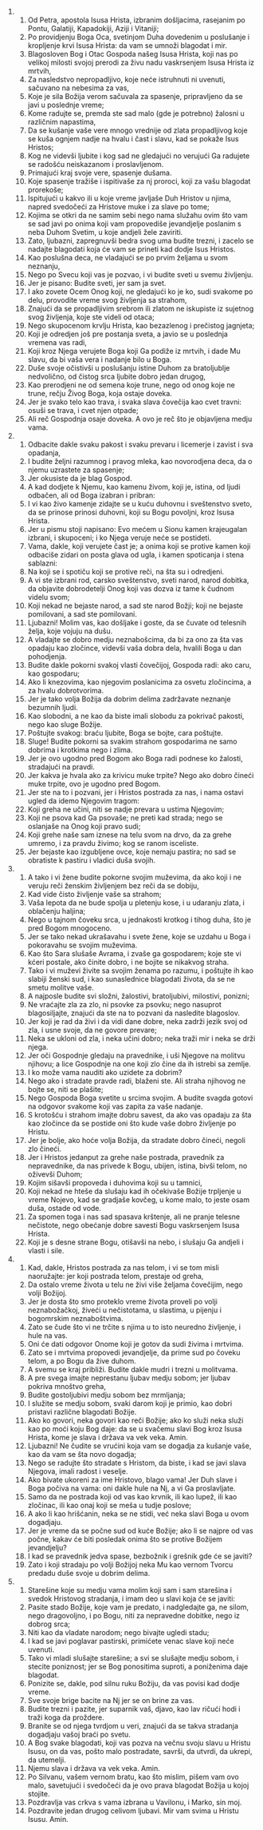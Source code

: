 <ol>
  <li>
    <ol>
      <li>Od Petra, apostola Isusa Hrista, izbranim došljacima, rasejanim po Pontu, Galatiji, Kapadokiji, Aziji i Vitaniji;</li>
      <li>Po providjenju Boga Oca, svetinjom Duha dovedenim u poslušanje i kropljenje krvi Isusa Hrista: da vam se umnoži blagodat i mir.</li>
      <li>Blagosloven Bog i Otac Gospoda našeg Isusa Hrista, koji nas po velikoj milosti svojoj prerodi za živu nadu vaskrsenjem Isusa Hrista iz mrtvih,</li>
      <li>Za nasledstvo nepropadljivo, koje neće istruhnuti ni uvenuti, sačuvano na nebesima za vas,</li>
      <li>Koje je sila Božija verom sačuvala za spasenje, pripravljeno da se javi u poslednje vreme;</li>
      <li>Kome radujte se, premda ste sad malo (gde je potrebno) žalosni u različnim napastima,</li>
      <li>Da se kušanje vaše vere mnogo vrednije od zlata propadljivog koje se kuša ognjem nadje na hvalu i čast i slavu, kad se pokaže Isus Hristos;</li>
      <li>Kog ne videvši ljubite i kog sad ne gledajući no verujući Ga radujete se radošću neiskazanom i proslavljenom.</li>
      <li>Primajući kraj svoje vere, spasenje dušama.</li>
      <li>Koje spasenje tražiše i ispitivaše za nj proroci, koji za vašu blagodat prorekoše;</li>
      <li>Ispitujući u kakvo ili u koje vreme javljaše Duh Hristov u njima, napred svedočeći za Hristove muke i za slave po tome;</li>
      <li>Kojima se otkri da ne samim sebi nego nama služahu ovim što vam se sad javi po onima koji vam propovediše jevandjelje poslanim s neba Duhom Svetim, u koje andjeli žele zaviriti.</li>
      <li>Zato, ljubazni, zapregnuvši bedra svog uma budite trezni, i zacelo se nadajte blagodati koja će vam se prineti kad dodje Isus Hristos.</li>
      <li>Kao poslušna deca, ne vladajući se po prvim željama u svom neznanju,</li>
      <li>Nego po Svecu koji vas je pozvao, i vi budite sveti u svemu življenju.</li>
      <li>Jer je pisano: Budite sveti, jer sam ja svet.</li>
      <li>I ako zovete Ocem Onog koji, ne gledajući ko je ko, sudi svakome po delu, provodite vreme svog življenja sa strahom,</li>
      <li>Znajući da se propadljivim srebrom ili zlatom ne iskupiste iz sujetnog svog življenja, koje ste videli od otaca;</li>
      <li>Nego skupocenom krvlju Hrista, kao bezazlenog i prečistog jagnjeta;</li>
      <li>Koji je odredjen još pre postanja sveta, a javio se u poslednja vremena vas radi,</li>
      <li>Koji kroz Njega verujete Boga koji Ga podiže iz mrtvih, i dade Mu slavu, da bi vaša vera i nadanje bilo u Boga.</li>
      <li>Duše svoje očistivši u poslušanju istine Duhom za bratoljublje nedvolično, od čistog srca ljubite dobro jedan drugog,</li>
      <li>Kao prerodjeni ne od semena koje trune, nego od onog koje ne trune, rečju Živog Boga, koja ostaje doveka.</li>
      <li>Jer je svako telo kao trava, i svaka slava čovečija kao cvet travni: osuši se trava, i cvet njen otpade;</li>
      <li>Ali reč Gospodnja osaje doveka. A ovo je reč što je objavljena medju vama.</li>
    </ol>
  </li>
  <li>
    <ol>
      <li>Odbacite dakle svaku pakost i svaku prevaru i licemerje i zavist i sva opadanja,</li>
      <li>I budite željni razumnog i pravog mleka, kao novorodjena deca, da o njemu uzrastete za spasenje;</li>
      <li>Jer okusiste da je blag Gospod.</li>
      <li>A kad dodjete k Njemu, kao kamenu živom, koji je, istina, od ljudi odbačen, ali od Boga izabran i pribran:</li>
      <li>I vi kao živo kamenje zidajte se u kuću duhovnu i sveštenstvo sveto, da se prinose prinosi duhovni, koji su Bogu povoljni, kroz Isusa Hrista.</li>
      <li>Jer u pismu stoji napisano: Evo mećem u Sionu kamen krajeugalan izbrani, i skupoceni; i ko Njega veruje neće se postideti.</li>
      <li>Vama, dakle, koji verujete čast je; a onima koji se protive kamen koji odbaciše zidari on posta glava od ugla, i kamen spoticanja i stena sablazni:</li>
      <li>Na koji se i spotiču koji se protive reči, na šta su i odredjeni.</li>
      <li>A vi ste izbrani rod, carsko sveštenstvo, sveti narod, narod dobitka, da objavite dobrodetelji Onog koji vas dozva iz tame k čudnom videlu svom;</li>
      <li>Koji nekad ne bejaste narod, a sad ste narod Božji; koji ne bejaste pomilovani, a sad ste pomilovani.</li>
      <li>Ljubazni! Molim vas, kao došljake i goste, da se čuvate od telesnih želja, koje vojuju na dušu.</li>
      <li>A vladajte se dobro medju neznabošcima, da bi za ono za šta vas opadaju kao zločince, videvši vaša dobra dela, hvalili Boga u dan pohodjenja.</li>
      <li>Budite dakle pokorni svakoj vlasti čovečijoj, Gospoda radi: ako caru, kao gospodaru;</li>
      <li>Ako li knezovima, kao njegovim poslanicima za osvetu zločincima, a za hvalu dobrotvorima.</li>
      <li>Jer je tako volja Božija da dobrim delima zadržavate neznanje bezumnih ljudi.</li>
      <li>Kao slobodni, a ne kao da biste imali slobodu za pokrivač pakosti, nego kao sluge Božije.</li>
      <li>Poštujte svakog: braću ljubite, Boga se bojte, cara poštujte.</li>
      <li>Sluge! Budite pokorni sa svakim strahom gospodarima ne samo dobrima i krotkima nego i zlima.</li>
      <li>Jer je ovo ugodno pred Bogom ako Boga radi podnese ko žalosti, stradajući na pravdi.</li>
      <li>Jer kakva je hvala ako za krivicu muke trpite? Nego ako dobro čineći muke trpite, ovo je ugodno pred Bogom.</li>
      <li>Jer ste na to i pozvani, jer i Hristos postrada za nas, i nama ostavi ugled da idemo Njegovim tragom:</li>
      <li>Koji greha ne učini, niti se nadje prevara u ustima Njegovim;</li>
      <li>Koji ne psova kad Ga psovaše; ne preti kad strada; nego se oslanjaše na Onog koji pravo sudi;</li>
      <li>Koji grehe naše sam iznese na telu svom na drvo, da za grehe umremo, i za pravdu živimo; kog se ranom isceliste.</li>
      <li>Jer bejaste kao izgubljene ovce, koje nemaju pastira; no sad se obratiste k pastiru i vladici duša svojih.</li>
    </ol>
  </li>
  <li>
    <ol>
      <li>A tako i vi žene budite pokorne svojim muževima, da ako koji i ne veruju reči ženskim življenjem bez reči da se dobiju,</li>
      <li>Kad vide čisto življenje vaše sa strahom;</li>
      <li>Vaša lepota da ne bude spolja u pletenju kose, i u udaranju zlata, i oblačenju haljina;</li>
      <li>Nego u tajnom čoveku srca, u jednakosti krotkog i tihog duha, što je pred Bogom mnogoceno.</li>
      <li>Jer se tako nekad ukrašavahu i svete žene, koje se uzdahu u Boga i pokoravahu se svojim muževima.</li>
      <li>Kao što Sara slušaše Avrama, i zvaše ga gospodarem; koje ste vi kćeri postale, ako činite dobro, i ne bojite se nikakvog straha.</li>
      <li>Tako i vi muževi živite sa svojim ženama po razumu, i poštujte ih kao slabiji ženski sud, i kao sunaslednice blagodati života, da se ne smetu molitve vaše.</li>
      <li>A najposle budite svi složni, žalostivi, bratoljubivi, milostivi, ponizni;</li>
      <li>Ne vraćajte zla za zlo, ni psovke za psovku; nego nasuprot blagosiljajte, znajući da ste na to pozvani da nasledite blagoslov.</li>
      <li>Jer koji je rad da živi i da vidi dane dobre, neka zadrži jezik svoj od zla, i usne svoje, da ne govore prevare;</li>
      <li>Neka se ukloni od zla, i neka učini dobro; neka traži mir i neka se drži njega.</li>
      <li>Jer oči Gospodnje gledaju na pravednike, i uši Njegove na molitvu njihovu; a lice Gospodnje na one koji zlo čine da ih istrebi sa zemlje.</li>
      <li>I ko može vama nauditi ako uzidete za dobrim?</li>
      <li>Nego ako i stradate pravde radi, blaženi ste. Ali straha njihovog ne bojte se, niti se plašite;</li>
      <li>Nego Gospoda Boga svetite u srcima svojim. A budite svagda gotovi na odgovor svakome koji vas zapita za vaše nadanje.</li>
      <li>S krotošću i strahom imajte dobru savest, da ako vas opadaju za šta kao zločince da se postide oni što kude vaše dobro življenje po Hristu.</li>
      <li>Jer je bolje, ako hoće volja Božija, da stradate dobro čineći, negoli zlo čineći.</li>
      <li>Jer i Hristos jedanput za grehe naše postrada, pravednik za nepravednike, da nas privede k Bogu, ubijen, istina, bivši telom, no oživevši Duhom;</li>
      <li>Kojim sišavši propoveda i duhovima koji su u tamnici,</li>
      <li>Koji nekad ne hteše da slušaju kad ih očekivaše Božije trpljenje u vreme Nojevo, kad se gradjaše kovčeg, u kome malo, to jeste osam duša, ostade od vode.</li>
      <li>Za spomen toga i nas sad spasava krštenje, ali ne pranje telesne nečistote, nego obećanje dobre savesti Bogu vaskrsenjem Isusa Hrista.</li>
      <li>Koji je s desne strane Bogu, otišavši na nebo, i slušaju Ga andjeli i vlasti i sile.</li>
    </ol>
  </li>
  <li>
    <ol>
      <li>Kad, dakle, Hristos postrada za nas telom, i vi se tom misli naoružajte: jer koji postrada telom, prestaje od greha,</li>
      <li>Da ostalo vreme života u telu ne živi više željama čovečijim, nego volji Božijoj.</li>
      <li>Jer je dosta što smo proteklo vreme života proveli po volji neznabožačkoj, živeći u nečistotama, u slastima, u pijenju i bogomrskim neznaboštvima.</li>
      <li>Zato se čude što vi ne trčite s njima u to isto neuredno življenje, i hule na vas.</li>
      <li>Oni će dati odgovor Onome koji je gotov da sudi živima i mrtvima.</li>
      <li>Zato se i mrtvima propovedi jevandjelje, da prime sud po čoveku telom, a po Bogu da žive duhom.</li>
      <li>A svemu se kraj približi. Budite dakle mudri i trezni u molitvama.</li>
      <li>A pre svega imajte neprestanu ljubav medju sobom; jer ljubav pokriva mnoštvo greha,</li>
      <li>Budite gostoljubivi medju sobom bez mrmljanja;</li>
      <li>I služite se medju sobom, svaki darom koji je primio, kao dobri pristavi različne blagodati Božije.</li>
      <li>Ako ko govori, neka govori kao reči Božije; ako ko služi neka služi kao po moći koju Bog daje: da se u svačemu slavi Bog kroz Isusa Hrista, kome je slava i država va vek veka. Amin.</li>
      <li>Ljubazni! Ne čudite se vrućini koja vam se dogadja za kušanje vaše, kao da vam se šta novo dogadja;</li>
      <li>Nego se radujte što stradate s Hristom, da biste, i kad se javi slava Njegova, imali radost i veselje.</li>
      <li>Ako bivate ukoreni za ime Hristovo, blago vama! Jer Duh slave i Boga počiva na vama: oni dakle hule na Nj, a vi Ga proslavljate.</li>
      <li>Samo da ne postrada koji od vas kao krvnik, ili kao lupež, ili kao zločinac, ili kao onaj koji se meša u tudje poslove;</li>
      <li>A ako li kao hrišćanin, neka se ne stidi, već neka slavi Boga u ovom dogadjaju.</li>
      <li>Jer je vreme da se počne sud od kuće Božije; ako li se najpre od vas počne, kakav će biti posledak onima što se protive Božijem jevandjelju?</li>
      <li>I kad se pravednik jedva spase, bezbožnik i grešnik gde će se javiti?</li>
      <li>Zato i koji stradaju po volji Božijoj neka Mu kao vernom Tvorcu predadu duše svoje u dobrim delima.</li>
    </ol>
  </li>
  <li>
    <ol>
      <li>Starešine koje su medju vama molim koji sam i sam starešina i svedok Hristovog stradanja, i imam deo u slavi koja će se javiti:</li>
      <li>Pasite stado Božije, koje vam je predato, i nadgledajte ga, ne silom, nego dragovoljno, i po Bogu, niti za nepravedne dobitke, nego iz dobrog srca;</li>
      <li>Niti kao da vladate narodom; nego bivajte ugledi stadu;</li>
      <li>I kad se javi poglavar pastirski, primićete venac slave koji neće uvenuti.</li>
      <li>Tako vi mladi slušajte starešine; a svi se slušajte medju sobom, i stecite poniznost; jer se Bog ponositima suproti, a poniženima daje blagodat.</li>
      <li>Ponizite se, dakle, pod silnu ruku Božiju, da vas povisi kad dodje vreme.</li>
      <li>Sve svoje brige bacite na Nj jer se on brine za vas.</li>
      <li>Budite trezni i pazite, jer suparnik vaš, djavo, kao lav ričući hodi i traži koga da proždere.</li>
      <li>Branite se od njega tvrdjom u veri, znajući da se takva stradanja dogadjaju vašoj braći po svetu.</li>
      <li>A Bog svake blagodati, koji vas pozva na večnu svoju slavu u Hristu Isusu, on da vas, pošto malo postradate, savrši, da utvrdi, da ukrepi, da utemelji.</li>
      <li>Njemu slava i država va vek veka. Amin.</li>
      <li>Po Silvanu, vašem vernom bratu, kao što mislim, pišem vam ovo malo, savetujući i svedočeći da je ovo prava blagodat Božija u kojoj stojite.</li>
      <li>Pozdravlja vas crkva s vama izbrana u Vavilonu, i Marko, sin moj.</li>
      <li>Pozdravite jedan drugog celivom ljubavi. Mir vam svima u Hristu Isusu. Amin.</li>
    </ol>
  </li>
</ol>